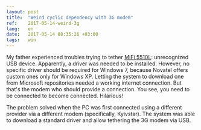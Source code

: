 ```yaml
---
layout: post
title:  "Weird cyclic dependency with 3G modem"
ref:    2017-05-14-weird-3g
lang:   en
date:   2017-05-14 08:35:26 +03:00
tags:   win
---
```


My father experienced troubles trying to tether
[MiFi 5510L](http://www.nvtl.com/products/mobile-broadband-solutions/mifi-intelligent-mobile-hotspots/mifi-5510l-3g4g-lte-intelligent-mobile-hotspot/): unrecognized USB device.
Apparently, a driver was needed to be installed. However, no specific driver
should be required for Windows 7, because Novatel offers custom ones only for
Windows XP. Letting the system to download one from Microsoft repositories
needed a working internet connection. But that's the modem who should provide a
connection. You see, you need to be connected to become connected. Hilarious!

The problem solved when the PC was first connected using a different provider
via a different modem (specifically, Kyivstar). The system was able to download
a standard driver and allow tethering the 3G modem via USB.

